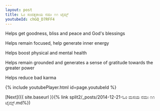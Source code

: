 ```yaml
---
layout: post
title: ಓಂ ಸಂವತ್ಸರಾಯ ನಮಃ ೧೧ ಟೈಮ್ಸ್
youtubeId: chGQ_D7RFF4
---
```

 
 
Helps get goodness, bliss and peace and God's blessings
 
Helps remain focused, help generate inner energy 
 
Helps boost physical and mental health 
 
Helps remain grounded and generates a sense of gratitude towards the greater power 
 
Helps reduce bad karma
 
 
 
 


{% include youtubePlayer.html id=page.youtubeId %}
 
[Next]({{ site.baseurl }}{% link  split2/_posts/2014-12-21-ಓಂ ಮಸಯ ನಮಃ ೧೧ ಟೈಮ್ಸ್.md%})
 
